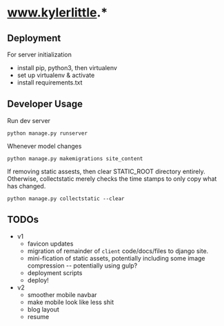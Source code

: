 # www.kylerlittle.*

## Deployment
For server initialization
- install pip, python3, then virtualenv
- set up virtualenv & activate
- install requirements.txt

## Developer Usage
Run dev server
```
python manage.py runserver
```

Whenever model changes
```
python manage.py makemigrations site_content
```

If removing static assests, then clear STATIC_ROOT directory entirely. Otherwise, collectstatic merely checks the time stamps to only copy what has changed.
```
python manage.py collectstatic --clear
```

## TODOs
- v1
  - favicon updates
  - migration of remainder of ```client``` code/docs/files to django site.
  - mini-fication of static assets, potentially including some image compression -- potentially using gulp?
  - deployment scripts
  - deploy!
- v2
  - smoother mobile navbar
  - make mobile look like less shit
  - blog layout
  - resume